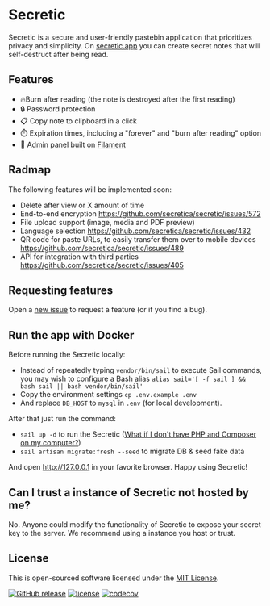 # Secretic

Secretic is a secure and user-friendly pastebin application that prioritizes privacy and simplicity. On [secretic.app](https://secretic.app) you can create secret notes that will self-destruct after being read. 


## Features

- :fire:Burn after reading (the note is destroyed after the first reading)
- :lock: Password protection
- :clipboard: Copy note to clipboard in a click
- :stopwatch: Expiration times, including a "forever" and "burn after reading" option
- :hatched_chick: Admin panel built on [Filament](https://filamentphp.com)


## Radmap

The following features will be implemented soon:

- Delete after view or X amount of time
- End-to-end encryption https://github.com/secretica/secretic/issues/572
- File upload support (image, media and PDF preview)
- Language selection https://github.com/secretica/secretic/issues/432
- QR code for paste URLs, to easily transfer them over to mobile devices https://github.com/secretica/secretic/issues/489
- API for integration with third parties https://github.com/secretica/secretic/issues/405

## Requesting features

Open a [new issue](https://github.com/secretica/secretic/issues/new) to request a feature (or if you find a bug).


## Run the app with Docker

Before running the Secretic locally:

- Instead of repeatedly typing `vendor/bin/sail` to execute Sail commands, you may wish to configure a Bash alias ```alias sail='[ -f sail ] && bash sail || bash vendor/bin/sail'```
- Copy the environment settings ```cp .env.example .env```
- And replace `DB_HOST` to `mysql` in `.env` (for local development).

After that just run the command:

- ```sail up -d``` to run the Secretic ([What if I don't have PHP and Composer on my computer?](https://github.com/secretica/secretic/issues/570))
- ```sail artisan migrate:fresh --seed``` to migrate DB & seed fake data

And open http://127.0.0.1 in your favorite browser. Happy using Secretic! 


## Can I trust a instance of Secretic not hosted by me?

No. Anyone could modify the functionality of Secretic to expose your secret key to the server. We recommend using a instance you host or trust.


## License

This is open-sourced software licensed under the [MIT License](https://github.com/gomzyakov/php-code-style/blob/main/LICENSE).


[![GitHub release](https://img.shields.io/github/release/gomzyakov/secretic.svg)](https://github.com/gomzyakov/secretic/releases/latest)
[![license](https://img.shields.io/badge/License-MIT-green.svg)](https://github.com/gomzyakov/secretic/blob/development/LICENSE)
[![codecov](https://codecov.io/gh/secretica/secretic/branch/main/graph/badge.svg?token=4CYTVMVUYV)](https://codecov.io/gh/secretica/secretic)
